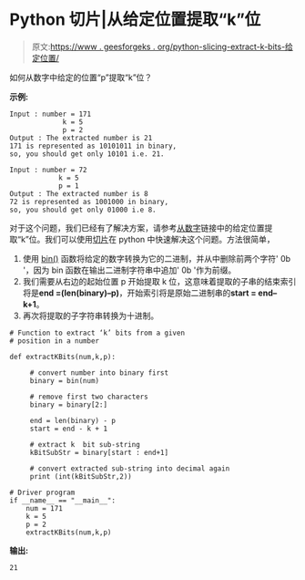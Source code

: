 # Python 切片|从给定位置提取“k”位

> 原文:[https://www . geesforgeks . org/python-slicing-extract-k-bits-给定位置/](https://www.geeksforgeeks.org/python-slicing-extract-k-bits-given-position/)

如何从数字中给定的位置“p”提取“k”位？

**示例:**

```
Input : number = 171
             k = 5 
             p = 2
Output : The extracted number is 21
171 is represented as 10101011 in binary,
so, you should get only 10101 i.e. 21.

Input : number = 72
            k = 5 
            p = 1
Output : The extracted number is 8
72 is represented as 1001000 in binary,
so, you should get only 01000 i.e 8.

```

对于这个问题，我们已经有了解决方案，请参考[从数字](https://www.geeksforgeeks.org/extract-k-bits-given-position-number/)链接中的给定位置提取“k”位。我们可以使用[切片](https://www.geeksforgeeks.org/python-list-comprehension-and-slicing/)在 python 中快速解决这个问题。方法很简单，

1.  使用 [bin()](https://www.geeksforgeeks.org/bin-in-python/) 函数将给定的数字转换为它的二进制，并从中删除前两个字符' 0b '，因为 bin 函数在输出二进制字符串中追加' 0b '作为前缀。
2.  我们需要从右边的起始位置 p 开始提取 k 位，这意味着提取的子串的结束索引将是**end =(len(binary)–p)**，开始索引将是原始二进制串的**start = end–k+1**。
3.  再次将提取的子字符串转换为十进制。

```
# Function to extract ‘k’ bits from a given
# position in a number

def extractKBits(num,k,p):

     # convert number into binary first
     binary = bin(num)

     # remove first two characters
     binary = binary[2:]

     end = len(binary) - p
     start = end - k + 1

     # extract k  bit sub-string
     kBitSubStr = binary[start : end+1]

     # convert extracted sub-string into decimal again
     print (int(kBitSubStr,2))

# Driver program
if __name__ == "__main__":
    num = 171
    k = 5
    p = 2
    extractKBits(num,k,p)

```

**输出:**

```
21

```